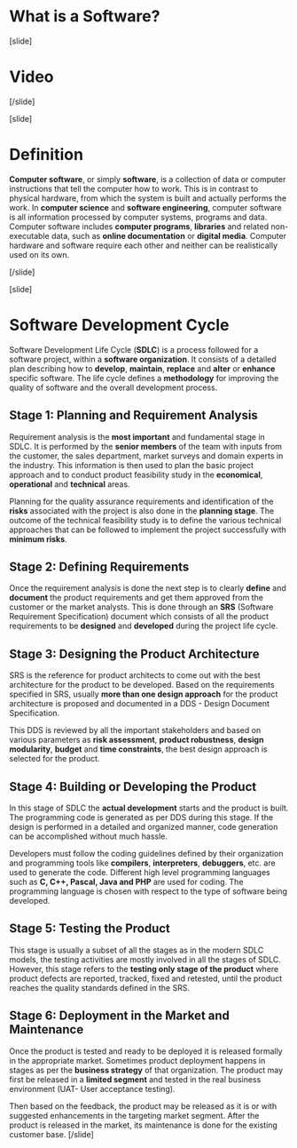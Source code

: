 # What is a Software?

[slide]
# Video

[/slide]

[slide]
# Definition

**Computer software**, or simply **software**, is a collection of data or computer instructions that tell the computer how to work. This is in contrast to physical hardware, from which the system is built and actually performs the work. In **computer science** and **software engineering**, computer software is all information processed by computer systems, programs and data. Computer software includes **computer programs**, **libraries** and related non-executable data, such as **online documentation** or **digital media**. Computer hardware and software require each other and neither can be realistically used on its own.

[/slide]

[slide]
# Software Development Cycle

Software Development Life Cycle (**SDLC**) is a process followed for a software project, within a **software organization**. It consists of a detailed plan describing how to **develop**, **maintain**, **replace** and **alter** or **enhance** specific software. The life cycle defines a **methodology** for improving the quality of software and the overall development process.

## Stage 1: Planning and Requirement Analysis

Requirement analysis is the **most important** and fundamental stage in SDLC. It is performed by the **senior members** of the team with inputs from the customer, the sales department, market surveys and domain experts in the industry. This information is then used to plan the basic project approach and to conduct product feasibility study in the **economical**, **operational** and **technical** areas.

Planning for the quality assurance requirements and identification of the **risks** associated with the project is also done in the **planning stage**. The outcome of the technical feasibility study is to define the various technical approaches that can be followed to implement the project successfully with **minimum risks**.

## Stage 2: Defining Requirements

Once the requirement analysis is done the next step is to clearly **define** and **document** the product requirements and get them approved from the customer or the market analysts. This is done through an **SRS** (Software Requirement Specification) document which consists of all the product requirements to be **designed** and **developed** during the project life cycle.

## Stage 3: Designing the Product Architecture

SRS is the reference for product architects to come out with the best architecture for the product to be developed. Based on the requirements specified in SRS, usually **more than one design approach** for the product architecture is proposed and documented in a DDS - Design Document Specification.

This DDS is reviewed by all the important stakeholders and based on various parameters as **risk assessment**, **product robustness**, **design modularity**, **budget** and **time constraints**, the best design approach is selected for the product.

## Stage 4: Building or Developing the Product

In this stage of SDLC the **actual development** starts and the product is built. The programming code is generated as per DDS during this stage. If the design is performed in a detailed and organized manner, code generation can be accomplished without much hassle.

Developers must follow the coding guidelines defined by their organization and programming tools like **compilers**, **interpreters**, **debuggers**, etc. are used to generate the code. Different high level programming languages such as **C, C++, Pascal, Java and PHP** are used for coding. The programming language is chosen with respect to the type of software being developed.

## Stage 5: Testing the Product

This stage is usually a subset of all the stages as in the modern SDLC models, the testing activities are mostly involved in all the stages of SDLC. However, this stage refers to the **testing only stage of the product** where product defects are reported, tracked, fixed and retested, until the product reaches the quality standards defined in the SRS.

## Stage 6: Deployment in the Market and Maintenance

Once the product is tested and ready to be deployed it is released formally in the appropriate market. Sometimes product deployment happens in stages as per the **business strategy** of that organization. The product may first be released in a **limited segment** and tested in the real business environment (UAT- User acceptance testing).

Then based on the feedback, the product may be released as it is or with suggested enhancements in the targeting market segment. After the product is released in the market, its maintenance is done for the existing customer base.
[/slide]
